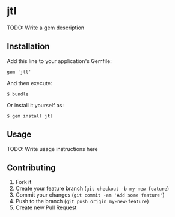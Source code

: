 # jtl

TODO: Write a gem description

## Installation

Add this line to your application's Gemfile:

    gem 'jtl'

And then execute:

    $ bundle

Or install it yourself as:

    $ gem install jtl

## Usage

TODO: Write usage instructions here

## Contributing

1. Fork it
2. Create your feature branch (`git checkout -b my-new-feature`)
3. Commit your changes (`git commit -am 'Add some feature'`)
4. Push to the branch (`git push origin my-new-feature`)
5. Create new Pull Request
